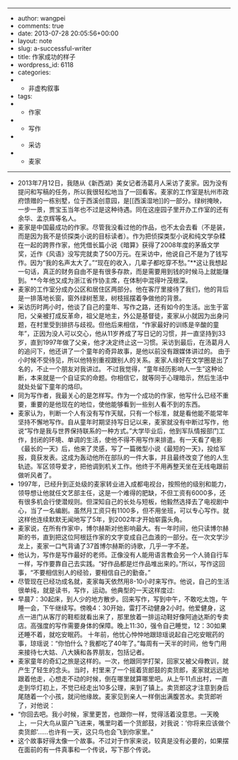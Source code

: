 - ---
- author: wangpei
- comments: true
- date: 2013-07-28 20:05:56+00:00
- layout: note
- slug: a-successful-writer
- title: 作家成功的样子
- wordpress_id: 6118
- categories:
- - 非虚构叙事
- tags:
- - 作家
- - 写作
- - 采访
- - 麦家
- ---
- 2013年7月12日，我随从《新西湖》美女记者汤葛月人采访了麦家。因为没有提问和写稿的任务，所以我很轻松地当了一回看客。麦家的工作室是杭州市政府馈赠的一栋别墅，位于西溪创意园，是[[西溪湿地]]的一部分。绿树掩映，一步一景，贾宝玉当年也不过是这种待遇。同在这座园子里开办工作室的还有余华、孟京辉等名人。
- 麦家是中国最成功的作家。尽管我没看过他的作品，也不太会去看（不是装，而是因为我不是侦探类小说的目标读者）。作为把侦探类型小说和纯文学杂糅在一起的跨界作家，他凭借长篇小说《暗算》获得了2008年度的茅盾文学奖，近作《风语》没写完就卖了500万元。在采访中，他说自己不是为了钱写作。因为“我的名声太大了。”“现在的收入，几辈子都吃穿不愁。”**这让我想起一句话，真正的财务自由不是有很多存款，而是需要用到钱的时候马上就能赚到。**今年他又成为浙江省作协主席，在体制中混得叶茂根深。
- 麦家的工作室分成办公区和居住区两部分。他在客厅里接待了我们，他的背后是一排落地长窗，窗外绿树葱茏，树枝摇摆着争做他的背景。
- 采访历时两小时，他谈了自己的童年、写作之路，还有如今的生活。出生于富阳，父亲被打成反革命，祖父是地主，外公是基督徒，麦家从小就因为出身问题，在村里受到排挤与歧视。但他后来相信，“作家最好的训练是辛酸的童年”，正因为没人可以交心，他从11岁养成了写日记的习惯，并一直坚持到33岁，直到1997年做了父亲，他才决定终止这一习惯。采访到最后，在汤葛月人的追问下，他还讲了一个童年的奇异故事，是他以前没有跟媒体讲过的。 由于小时候不受待见，所以他特别重视跟别人的关系。麦家人缘好在文学圈是出了名的，不止一个朋友对我讲过。 不过我觉得，“童年经历影响人一生”这种论断，本来就是一个自证实的命题。你相信它，就等同于心理暗示，然后生活中就处处留下童年的烙印。
- 同为写作者，我最关心的是怎样写。作为一个成功的作家，他写什么已经不重要，重要的是他现在的地位，使他能够看到一些别人看不到的东西。
- 麦家认为，判断一个人有没有写作天赋，只有一个标准，就是看他能不能常年坚持不懈地写作。自从童年时期坚持写日记以来，麦家就没有中断过写作，他说“写作是我与世界保持联系的一种方式。”大学毕业后，他到军队情报部门工作，封闭的环境、单调的生活，使他不得不用写作来排遣。有一天看了电影《最长的一天》后，他来了灵感，写了一篇微型小说《最短的一天》，投给军报，竟获发表。这成为轰动他所在部队的一件大事，并且最终改变了他的人生轨迹。军区领导爱才，把他调到机关工作。他终于不用再整天坐在无线电跟前做听风者了。
- 1997年，已经升到正处级的麦家转业进入成都电视台，按照他的级别和能力，领导想让他就任文艺部主任，这是一个难得的肥缺，不但工资有6000多，还有很多机会行使潜规则。但深知自己的长处与短板，他毅然选择去了电视剧中心，当了一名编剧。虽然月工资只有1100多，但不用坐班，可以专心写作。就这样他连续默默无闻地写了5年，到2002年才开始崭露头角。
- 麦家说，在所有作家中，博尔赫斯对他影响最大。有一年时间，他只读博尔赫斯的书，直到把这位阿根廷作家的文字变成自己血液的一部分。在一次文学沙龙上，麦家一口气背诵了37首博尔赫斯的诗歌，几乎一字不差。
- 他认为，写作是写作最好的老师。正像没有人能用语言教会另一个人骑自行车一样，写作要靠自己去实践。“好作品都是烂作品堆出来的。”所以，写作这回事，“不要相信别人的经验，要相信自己的勤奋。”
- 尽管现在已经功成名就，麦家每天依然用8-10小时来写作。他说，自己的生活很单纯，就是读书，写作，运动。他典型的一天这样度过:
- 早晨7：30起床，到人少的地方散步。回来写作，写到中午，不敢吃太饱，午睡一会，下午继续写。傍晚4：30开始，雷打不动健身2小时。他爱健身，这点一进门从客厅的鞋柜就看出来了，那里放着一排运动鞋好像阿迪达斯的专卖店。高强度的写作需要身体的保障。晚上11:30，强令自己睡觉，12：30如果还睡不着，就吃安眠药。 十年前，他忧心忡忡地跟琼瑶说起自己吃安眠药的事，琼瑶说：“你怕什么？我都吃了40年了。”每周有一天半的时间，他专门用来接待七大姑、八大姨和各界朋友，包括记者。
- 麦家童年的奇幻之旅是这样的。一次，他跟同学打架，回家又被父母教训，就产生了轻生的念头。当时，村里来了一个摇着货郎鼓的卖货郎，麦家就远远地跟着他走，心想走不动的时候，倒在哪里就算哪里吧。从上午11点出村，一直走到华灯初上，不觉已经走出10多公理，来到了镇上。卖货郎这才注意到身后尾随着一个小孩，就问他缘故。麦家见到亲人一样倒出满腹苦水。卖货郎听了，对他说：
- “你回去吧。我小时候，家里更苦，也跟你一样，觉得活着没意思。一天晚上，一只大鸟从窗户飞进来，嘴里叼着一个货郎鼓，对我说：’你将来应该做个卖货郎’……也许有一天，这只鸟也会飞到你家里。”
- 这个故事好得太像一个故事。不过对于作家来说，较真是没有必要的，如果摆在面前的有一件真事和一个传说，写下那个传说。
